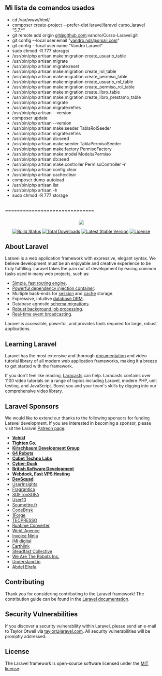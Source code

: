 ## Mi lista de comandos usados
 -  cd /var/www/html/
 -  composer create-project --prefer-dist laravel/laravel curso_laravel "5.7.*"
 -  git remote add origin git@github.com:vandro/Curso-Laravel.git
 -  git config --local user.email "vandro.nds@gmail.com"
 -  git config --local user.name "Vandro Laravel"
 -  sudo chmod -R 777 storage/
 -  /usr/bin/php artisan make:migration create_usuario_table
 -  /usr/bin/php artisan migrate
 -  /usr/bin/php artisan migrate:reset
 -  /usr/bin/php artisan make:migration create_rol_table
 -  /usr/bin/php artisan make:migration create_permiso_table
 -  /usr/bin/php artisan make:migration create_usuario_rol_table
 -  /usr/bin/php artisan make:migration create_permiso_rol_table
 -  /usr/bin/php artisan make:migration create_libro_table
 -  /usr/bin/php artisan make:migration create_libro_prestamo_table
 -  /usr/bin/php artisan migrate
 -  /usr/bin/php artisan migrate:refres
 -  /usr/bin/php artisan --version
 -  composer update
 -  /usr/bin/php artisan --version
 -  /usr/bin/php artisan make:seeder TablaRolSeeder
 -  /usr/bin/php artisan migrate:refres
 -  /usr/bin/php artisan db:seed
 -  /usr/bin/php artisan make:seeder TablaPermisoSeeder
 -  /usr/bin/php artisan make:factory PermisoFactory
 -  /usr/bin/php artisan make:model Models/Permiso
 -  /usr/bin/php artisan db:seed
 -  /usr/bin/php artisan make:controller PermisoController -r
 -  /usr/bin/php artisan config:clear
 -  /usr/bin/php artisan cache:clear
 -  composer dump-autoload
 -  /usr/bin/php artisan list
 -  /usr/bin/php artisan -h
 -  sudo chmod -R 777 storage

## ------------------------------
<p align="center"><img src="https://laravel.com/assets/img/components/logo-laravel.svg"></p>

<p align="center">
<a href="https://travis-ci.org/laravel/framework"><img src="https://travis-ci.org/laravel/framework.svg" alt="Build Status"></a>
<a href="https://packagist.org/packages/laravel/framework"><img src="https://poser.pugx.org/laravel/framework/d/total.svg" alt="Total Downloads"></a>
<a href="https://packagist.org/packages/laravel/framework"><img src="https://poser.pugx.org/laravel/framework/v/stable.svg" alt="Latest Stable Version"></a>
<a href="https://packagist.org/packages/laravel/framework"><img src="https://poser.pugx.org/laravel/framework/license.svg" alt="License"></a>
</p>

## About Laravel

Laravel is a web application framework with expressive, elegant syntax. We believe development must be an enjoyable and creative experience to be truly fulfilling. Laravel takes the pain out of development by easing common tasks used in many web projects, such as:

- [Simple, fast routing engine](https://laravel.com/docs/routing).
- [Powerful dependency injection container](https://laravel.com/docs/container).
- Multiple back-ends for [session](https://laravel.com/docs/session) and [cache](https://laravel.com/docs/cache) storage.
- Expressive, intuitive [database ORM](https://laravel.com/docs/eloquent).
- Database agnostic [schema migrations](https://laravel.com/docs/migrations).
- [Robust background job processing](https://laravel.com/docs/queues).
- [Real-time event broadcasting](https://laravel.com/docs/broadcasting).

Laravel is accessible, powerful, and provides tools required for large, robust applications.

## Learning Laravel

Laravel has the most extensive and thorough [documentation](https://laravel.com/docs) and video tutorial library of all modern web application frameworks, making it a breeze to get started with the framework.

If you don't feel like reading, [Laracasts](https://laracasts.com) can help. Laracasts contains over 1100 video tutorials on a range of topics including Laravel, modern PHP, unit testing, and JavaScript. Boost you and your team's skills by digging into our comprehensive video library.

## Laravel Sponsors

We would like to extend our thanks to the following sponsors for funding Laravel development. If you are interested in becoming a sponsor, please visit the Laravel [Patreon page](https://patreon.com/taylorotwell).

- **[Vehikl](https://vehikl.com/)**
- **[Tighten Co.](https://tighten.co)**
- **[Kirschbaum Development Group](https://kirschbaumdevelopment.com)**
- **[64 Robots](https://64robots.com)**
- **[Cubet Techno Labs](https://cubettech.com)**
- **[Cyber-Duck](https://cyber-duck.co.uk)**
- **[British Software Development](https://www.britishsoftware.co)**
- **[Webdock, Fast VPS Hosting](https://www.webdock.io/en)**
- **[DevSquad](https://devsquad.com)**
- [UserInsights](https://userinsights.com)
- [Fragrantica](https://www.fragrantica.com)
- [SOFTonSOFA](https://softonsofa.com/)
- [User10](https://user10.com)
- [Soumettre.fr](https://soumettre.fr/)
- [CodeBrisk](https://codebrisk.com)
- [1Forge](https://1forge.com)
- [TECPRESSO](https://tecpresso.co.jp/)
- [Runtime Converter](http://runtimeconverter.com/)
- [WebL'Agence](https://weblagence.com/)
- [Invoice Ninja](https://www.invoiceninja.com)
- [iMi digital](https://www.imi-digital.de/)
- [Earthlink](https://www.earthlink.ro/)
- [Steadfast Collective](https://steadfastcollective.com/)
- [We Are The Robots Inc.](https://watr.mx/)
- [Understand.io](https://www.understand.io/)
- [Abdel Elrafa](https://abdelelrafa.com)

## Contributing

Thank you for considering contributing to the Laravel framework! The contribution guide can be found in the [Laravel documentation](https://laravel.com/docs/contributions).

## Security Vulnerabilities

If you discover a security vulnerability within Laravel, please send an e-mail to Taylor Otwell via [taylor@laravel.com](mailto:taylor@laravel.com). All security vulnerabilities will be promptly addressed.

## License

The Laravel framework is open-source software licensed under the [MIT license](https://opensource.org/licenses/MIT).
